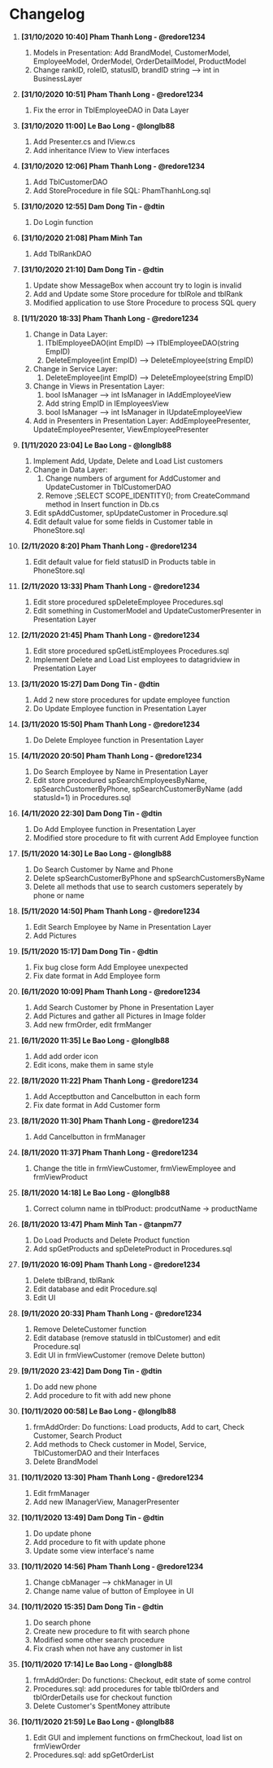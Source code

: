 # Changelog

1. **[31/10/2020 10:40] Pham Thanh Long - @redore1234**
 	1. Models in Presentation: Add BrandModel, CustomerModel, EmployeeModel, OrderModel, OrderDetailModel, ProductModel
 	1. Change rankID, roleID, statusID, brandID string --> int in BusinessLayer
 
1. **[31/10/2020 10:51] Pham Thanh Long - @redore1234**
 	1. Fix the error in TblEmployeeDAO in Data Layer

1. **[31/10/2020 11:00] Le Bao Long - @longlb88**
 	1. Add Presenter.cs and IView.cs
	1. Add inheritance IView to View interfaces
 	
1. **[31/10/2020 12:06] Pham Thanh Long - @redore1234**
 	1. Add TblCustomerDAO 
	1. Add StoreProcedure in file SQL: PhamThanhLong.sql
	
1. **[31/10/2020 12:55] Dam Dong Tin - @dtin**
	1. Do Login function

1. **[31/10/2020 21:08] Pham Minh Tan**
	1. Add TblRankDAO

1. **[31/10/2020 21:10] Dam Dong Tin - @dtin**
	1. Update show MessageBox when account try to login is invalid
	1. Add and Update some Store procedure for tblRole and tblRank
	1. Modified application to use Store Procedure to process SQL query

1. **[1/11/2020 18:33] Pham Thanh Long - @redore1234**
	1. Change in Data Layer:
		1. ITblEmployeeDAO(int EmpID) --> ITblEmployeeDAO(string EmpID)
		1. DeleteEmployee(int EmpID) --> DeleteEmployee(string EmpID)
	1. Change in Service Layer:
		1. DeleteEmployee(int EmpID) --> DeleteEmployee(string EmpID)
	1. Change in Views in Presentation Layer:
		1. bool IsManager --> int IsManager in IAddEmployeeView
		1. Add string EmpID in IEmployeesView
		1. bool IsManager --> int IsManager in IUpdateEmployeeView
	1. Add in Presenters in Presentation Layer: AddEmployeePresenter, UpdateEmployeePresenter, ViewEmployeePresenter
	
1. **[1/11/2020 23:04] Le Bao Long - @longlb88**
	1. Implement Add, Update, Delete and Load List customers
	1. Change in Data Layer:
		1. Change numbers of argument for AddCustomer and UpdateCustomer in TblCustomerDAO
		1. Remove ;SELECT SCOPE_IDENTITY(); from CreateCommand method in Insert function in Db.cs
	1. Edit spAddCustomer, spUpdateCustomer in Procedure.sql
	1. Edit default value for some fields in Customer table in PhoneStore.sql

1. **[2/11/2020 8:20] Pham Thanh Long - @redore1234**
	1. Edit default value for field statusID in Products table in PhoneStore.sql

1. **[2/11/2020 13:33] Pham Thanh Long - @redore1234**
	1. Edit store procedured spDeleteEmployee Procedures.sql
	1. Edit something in CustomerModel and UpdateCustomerPresenter in Presentation Layer

1. **[2/11/2020 21:45] Pham Thanh Long - @redore1234**
	1. Edit store procedured spGetListEmployees Procedures.sql
	1. Implement Delete and Load List employees to datagridview in Presentation Layer
	
1. **[3/11/2020 15:27] Dam Dong Tin - @dtin**
	1. Add 2 new store procedures for update employee function
	1. Do Update Employee function in Presentation Layer

1. **[3/11/2020 15:50] Pham Thanh Long - @redore1234**
	1. Do Delete Employee function in Presentation Layer
	
1. **[4/11/2020 20:50] Pham Thanh Long - @redore1234**
	1. Do Search Employee by Name in Presentation Layer
	1. Edit store procedured spSearchEmployeesByName, spSearchCustomerByPhone, spSearchCustomerByName (add statusId=1) in Procedures.sql

1. **[4/11/2020 22:30] Dam Dong Tin - @dtin**
	1. Do Add Employee function in Presentation Layer
	1. Modified store procedure to fit with current Add Employee function

1. **[5/11/2020 14:30] Le Bao Long - @longlb88**
	1. Do Search Customer by Name and Phone
	1. Delete spSearchCustomerByPhone and spSearchCustomersByName
	1. Delete all methods that use to search customers seperately by phone or name

1. **[5/11/2020 14:50] Pham Thanh Long - @redore1234**
	1. Edit Search Employee by Name in Presentation Layer	
	1. Add Pictures

1. **[5/11/2020 15:17] Dam Dong Tin - @dtin**
	1. Fix bug close form Add Employee unexpected
	1. Fix date format in Add Employee form 

1. **[6/11/2020 10:09] Pham Thanh Long - @redore1234**
	1. Add Search Customer by Phone in Presentation Layer
	1. Add Pictures and gather all Pictures in Image folder
	1. Add new frmOrder, edit frmManger

1. **[6/11/2020 11:35] Le Bao Long - @longlb88**
	1. Add add order icon
	1. Edit icons, make them in same style

1. **[8/11/2020 11:22] Pham Thanh Long - @redore1234**
	1. Add Acceptbutton and Cancelbutton in each form	
	1. Fix date format in Add Customer form

1. **[8/11/2020 11:30] Pham Thanh Long - @redore1234**
 	1. Add Cancelbutton in frmManager

1. **[8/11/2020 11:37] Pham Thanh Long - @redore1234**
 	1. Change the title in frmViewCustomer, frmViewEmployee and frmViewProduct

1. **[8/11/2020 14:18] Le Bao Long - @longlb88**
 	1. Correct column name in tblProduct: prodcutName -> productName

1. **[8/11/2020 13:47] Pham Minh Tan - @tanpm77**
	1. Do Load Products and Delete Product function 
	1. Add spGetProducts and spDeleteProduct in Procedures.sql
	
1. **[9/11/2020 16:09] Pham Thanh Long - @redore1234**
 	1. Delete tblBrand, tblRank
	1. Edit database and edit Procedure.sql
	1. Edit UI
	
1. **[9/11/2020 20:33] Pham Thanh Long - @redore1234**
 	1. Remove DeleteCustomer function
	1. Edit database (remove statusId in tblCustomer) and edit Procedure.sql
	1. Edit UI in frmViewCustomer (remove Delete button)

1. **[9/11/2020 23:42] Dam Dong Tin - @dtin**
	1. Do add new phone
	1. Add procedure to fit with add new phone

1. **[10/11/2020 00:58] Le Bao Long - @longlb88**
 	1. frmAddOrder: Do functions: Load products, Add to cart, Check Customer, Search Product
	1. Add methods to Check customer in Model, Service, TblCustomerDAO and their Interfaces
	1. Delete BrandModel

1. **[10/11/2020 13:30] Pham Thanh Long - @redore1234**
 	1. Edit frmManager
	1. Add new IManagerView, ManagerPresenter

1. **[10/11/2020 13:49] Dam Dong Tin - @dtin**
	1. Do update phone
	1. Add procedure to fit with update phone
	1. Update some view interface's name

1. **[10/11/2020 14:56] Pham Thanh Long - @redore1234**
	1. Change cbManager --> chkManager in UI
	1. Change name value of button of Employee in UI

1. **[10/11/2020 15:35] Dam Dong Tin - @dtin**
	1. Do search phone
	1. Create new procedure to fit with search phone
	1. Modified some other search procedure
	1. Fix crash when not have any customer in list

1. **[10/11/2020 17:14] Le Bao Long - @longlb88**
 	1. frmAddOrder: Do functions: Checkout, edit state of some control
	1. Procedures.sql: add procedures for table tblOrders and tblOrderDetails use for checkout function
	1. Delete Customer's SpentMoney attribute 

1. **[10/11/2020 21:59] Le Bao Long - @longlb88**
 	1. Edit GUI and implement functions on frmCheckout, load list on frmViewOrder
	1. Procedures.sql: add spGetOrderList